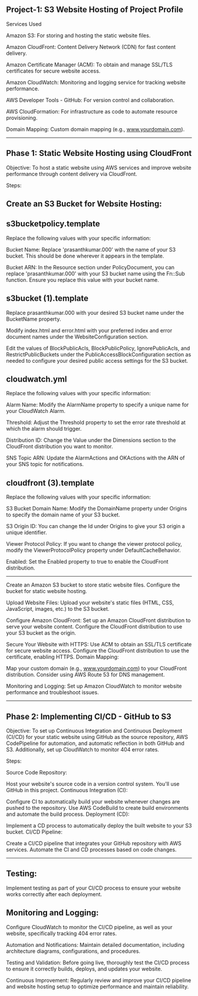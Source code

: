 Project-1: S3 Website Hosting of Project Profile
--------------------------------------------------

Services Used


Amazon S3: For storing and hosting the static website files.


Amazon CloudFront: Content Delivery Network (CDN) for fast content delivery.


Amazon Certificate Manager (ACM): To obtain and manage SSL/TLS certificates for secure website access.


Amazon CloudWatch: Monitoring and logging service for tracking website performance.


AWS Developer Tools - GitHub: For version control and collaboration.


AWS CloudFormation: For infrastructure as code to automate resource provisioning.


Domain Mapping: Custom domain mapping (e.g., www.yourdomain.com).


-----------------------------------------------------

Phase 1: Static Website Hosting using CloudFront
-----------------------------------------------------

Objective: To host a static website using AWS services and improve website performance through content delivery via CloudFront.

Steps:

Create an S3 Bucket for Website Hosting:
-----------------------------------------------------

s3bucketpolicy.template
-----------------------------------------------------
Replace the following values with your specific information:

Bucket Name: Replace 'prasanthkumar.000' with the name of your S3 bucket. This should be done wherever it appears in the template.

Bucket ARN: In the Resource section under PolicyDocument, you can replace 'prasanthkumar.000' with your S3 bucket name using the Fn::Sub function. Ensure you replace this value with your bucket name.

s3bucket (1).template
----------------------------------------------------
Replace prasanthkumar.000 with your desired S3 bucket name under the BucketName property.

Modify index.html and error.html with your preferred index and error document names under the WebsiteConfiguration section.

Edit the values of BlockPublicAcls, BlockPublicPolicy, IgnorePublicAcls, and RestrictPublicBuckets under the PublicAccessBlockConfiguration section as needed to configure your desired public access settings for the S3 bucket.

cloudwatch.yml
---------------------------------------------------
Replace the following values with your specific information:

Alarm Name: Modify the AlarmName property to specify a unique name for your CloudWatch Alarm.
     
Threshold: Adjust the Threshold property to set the error rate threshold at which the alarm should trigger.
     
Distribution ID: Change the Value under the Dimensions section to the CloudFront distribution you want to monitor.
     
SNS Topic ARN: Update the AlarmActions and OKActions with the ARN of your SNS topic for notifications.

cloudfront (3).template
---------------------------------------------------
 Replace the following values with your specific information:
 
S3 Bucket Domain Name: Modify the DomainName property under Origins to specify the domain name of your S3 bucket. 

S3 Origin ID: You can change the Id under Origins to give your S3 origin a unique identifier.

Viewer Protocol Policy: If you want to change the viewer protocol policy, modify the ViewerProtocolPolicy property under DefaultCacheBehavior.

Enabled: Set the Enabled property to true to enable the CloudFront distribution.

---------------------------------------------------

Create an Amazon S3 bucket to store static website files.
Configure the bucket for static website hosting.

Upload Website Files:
Upload your website's static files (HTML, CSS, JavaScript, images, etc.) to the S3 bucket.

Configure Amazon CloudFront:
Set up an Amazon CloudFront distribution to serve your website content.
Configure the CloudFront distribution to use your S3 bucket as the origin.

Secure Your Website with HTTPS:
Use ACM to obtain an SSL/TLS certificate for secure website access.
Configure the CloudFront distribution to use the certificate, enabling HTTPS.
Domain Mapping:

Map your custom domain (e.g., www.yourdomain.com) to your CloudFront distribution. Consider using AWS Route 53 for DNS management.

Monitoring and Logging:
Set up Amazon CloudWatch to monitor website performance and troubleshoot issues.

-------------------------------------------------------

Phase 2: Implementing CI/CD - GitHub to S3
-------------------------------------------------------

Objective: To set up Continuous Integration and Continuous Deployment (CI/CD) for your static website using GitHub as the source repository, AWS CodePipeline for automation, and automatic reflection in both GitHub and S3. Additionally, set up CloudWatch to monitor 404 error rates.

Steps:

Source Code Repository:

Host your website's source code in a version control system. You'll use GitHub in this project.
Continuous Integration (CI):


Configure CI to automatically build your website whenever changes are pushed to the repository.
Use AWS CodeBuild to create build environments and automate the build process.
Deployment (CD):


Implement a CD process to automatically deploy the built website to your S3 bucket.
CI/CD Pipeline:


Create a CI/CD pipeline that integrates your GitHub repository with AWS services.
Automate the CI and CD processes based on code changes.

-------------------------------------------------------

Testing:
-------------------------------------------------------

Implement testing as part of your CI/CD process to ensure your website works correctly after each deployment.

Monitoring and Logging:
-------------------------------------------------------

Configure CloudWatch to monitor the CI/CD pipeline, as well as your website, specifically tracking 404 error rates.

Automation and Notifications:
Maintain detailed documentation, including architecture diagrams, configurations, and procedures.

Testing and Validation:
Before going live, thoroughly test the CI/CD process to ensure it correctly builds, deploys, and updates your website.

Continuous Improvement:
Regularly review and improve your CI/CD pipeline and website hosting setup to optimize performance and maintain reliability.
